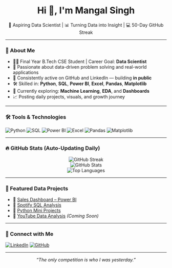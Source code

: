 <!-- Optional Banner Image -->
<!-- <img src="banner.png" alt="Mangal Singh Banner" style="width:100%;"> -->

<h1 align="center">Hi 👋, I'm Mangal Singh</h1>
<p align="center">
  🎯 Aspiring Data Scientist | 📊 Turning Data into Insight | 💻 50-Day GitHub Streak  
</p>

---

### 🚀 About Me

- 👨‍🎓 Final Year B.Tech CSE Student | Career Goal: **Data Scientist**
- 🧠 Passionate about data-driven problem solving and real-world applications  
- 🔄 Consistently active on GitHub and LinkedIn — building **in public**  
- 🛠️ Skilled in: **Python**, **SQL**, **Power BI**, **Excel**, **Pandas**, **Matplotlib**
- 🌱 Currently exploring: **Machine Learning**, **EDA**, and **Dashboards**
- 📈 Posting daily projects, visuals, and growth journey

---

### 🛠️ Tools & Technologies

![Python](https://img.shields.io/badge/-Python-333333?style=flat&logo=python&logoColor=yellow)
![SQL](https://img.shields.io/badge/-SQL-333333?style=flat&logo=mysql&logoColor=white)
![Power BI](https://img.shields.io/badge/-Power%20BI-333333?style=flat&logo=powerbi&logoColor=yellow)
![Excel](https://img.shields.io/badge/-Excel-333333?style=flat&logo=microsoft-excel&logoColor=white)
![Pandas](https://img.shields.io/badge/-Pandas-333333?style=flat&logo=pandas)
![Matplotlib](https://img.shields.io/badge/-Matplotlib-333333?style=flat&logo=matplotlib)

---

### 🔥 GitHub Stats (Auto-Updating Daily)

<p align="center">
  <img src="https://github-readme-streak-stats.herokuapp.com/?user=mangal-singh001&theme=tokyonight" alt="GitHub Streak" />
  <br>
  <img src="https://github-readme-stats.vercel.app/api?username=mangal-singh001&show_icons=true&theme=tokyonight" alt="GitHub Stats" />
  <br>
  <img src="https://github-readme-stats.vercel.app/api/top-langs/?username=mangal-singh001&layout=compact&theme=tokyonight" alt="Top Languages" />
</p>

---

### 📂 Featured Data Projects

- 🔹 [Sales Dashboard – Power BI](https://github.com/mangal-singh001/Sales-Dashboard-Power-BI)  
- 🔹 [Spotify SQL Analysis](https://github.com/mangal-singh001/SQL-Projects)  
- 🔹 [Python Mini Projects](https://github.com/mangal-singh001/Python-Projects)  
- 🔹 [YouTube Data Analysis](#) *(Coming Soon)*

---

### 🔗 Connect with Me

[![LinkedIn](https://img.shields.io/badge/-LinkedIn-blue?style=flat-square&logo=Linkedin&logoColor=white)](https://www.linkedin.com/in/mangal-singh123/)
[![GitHub](https://img.shields.io/badge/-GitHub-black?style=flat-square&logo=github&logoColor=white)](https://github.com/mangal-singh001)

---

<p align="center"><i>“The only competition is who I was yesterday.”</i></p>
